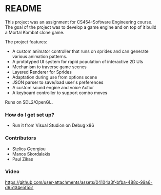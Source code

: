 # README #

This project was an assignment for CS454-Software Engineering course.
The goal of the project was to develop a game engine and on top of it build a Mortal Kombat clone game.

The project features:

* A custom animator controller that runs on sprides and can generate various animation patterns.
* A prototyped UI system for rapid population of interactive 2D UIs
* Mechanism to traverse game scenes
* Layered Renderer for Sprides
* Adaptation during use from options scene
* JSON parser to save/load user's preferences
* A custom sound engine and voice Actior
* A keyboard controller to support combo moves 

Runs on SDL2/OpenGL.

### How do I get set up? ###

* Run it from Visual Studion on Debug x86

### Contributors ###

* Stelios Georgiou
* Manos Skordalakis
* Paul Zikas


### Video ###

https://github.com/user-attachments/assets/04104a3f-bfba-488c-99a6-d65134e5f551
